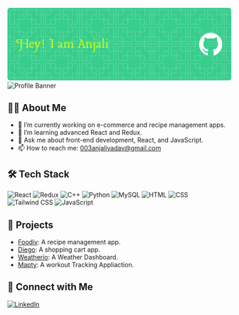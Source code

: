 <!--# Hi there, I'm Anjali 👋-->
![Header](./github-header-image.png)
![Profile Banner](https://link-to-your-banner.com/banner.png)

## 👨‍💻 About Me
- 🔭 I’m currently working on e-commerce and recipe management apps.
- 🌱 I’m learning advanced React and Redux.
- 💬 Ask me about front-end development, React, and JavaScript.
- 📫 How to reach me: 003anjaliyadav@gmail.com

## 🛠 Tech Stack
![React](https://img.shields.io/badge/React-20232A?style=for-the-badge&logo=react&logoColor=61DAFB)
![Redux](https://img.shields.io/badge/Redux-593D88?style=for-the-badge&logo=redux&logoColor=white)
![C++](https://img.shields.io/badge/C++-00599C?style=for-the-badge&logo=cplusplus&logoColor=white)
![Python](https://img.shields.io/badge/Python-3776AB?style=for-the-badge&logo=python&logoColor=white)
![MySQL](https://img.shields.io/badge/MySQL-4479A1?style=for-the-badge&logo=mysql&logoColor=white)
![HTML](https://img.shields.io/badge/HTML5-E34F26?style=for-the-badge&logo=html5&logoColor=white)
![CSS](https://img.shields.io/badge/CSS3-1572B6?style=for-the-badge&logo=css3&logoColor=white)
![Tailwind CSS](https://img.shields.io/badge/TailwindCSS-38B2AC?style=for-the-badge&logo=tailwind-css&logoColor=white)
![JavaScript](https://img.shields.io/badge/JavaScript-F7DF1E?style=for-the-badge&logo=javascript&logoColor=black)


<!--## 📊 GitHub Stats
![GitHub Stats](https://github-readme-stats.vercel.app/api?username=YourUsername&show_icons=true&theme=radical)-->

## 🚀 Projects
- [Foodiv](https://github.com/anjali766/Foodiv): A recipe management app.
- [Diego](https://github.com/anjali766/Diego): A shopping cart app.
- [Weatherio](https://github.com/anjali766/Weatherio): A Weather Dashboard.
- [Mapty](https://github.com/anjali766/Mapty): A workout Tracking Appliaction.

## 🔗 Connect with Me
[![LinkedIn](https://img.shields.io/badge/LinkedIn-0077B5?style=for-the-badge&logo=linkedin&logoColor=white)](https://linkedin.com/in/anjali-yadav-137551203)

